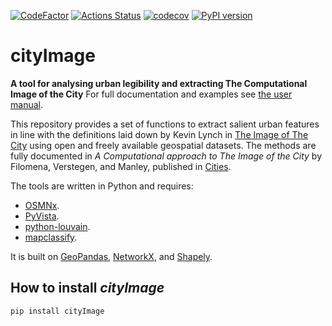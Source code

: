[![CodeFactor](https://www.codefactor.io/repository/github/g-filomena/cityimage/badge)](https://www.codefactor.io/repository/github/g-filomena/cityimage)
[![Actions Status](https://github.com/g-filomena/cityimage/workflows/tests/badge.svg)](https://github.com//g-filomena/cityimage/actions?query=workflow%3Atests)
[![codecov](https://codecov.io/gh/g-filomena/cityImage/branch/master/graph/badge.svg)](https://codecov.io/gh/g-filomena/cityImage)
[![PyPI version](https://badge.fury.io/py/cityImage.svg)](https://badge.fury.io/py/cityImage)

# cityImage

**A tool for analysing urban legibility and extracting The Computational Image of the City**
For full documentation and examples see [the user manual](https://cityimage-docs.readthedocs.io/en/latest/).

This repository provides a set of functions to extract salient urban features in line with the definitions laid down by Kevin Lynch in [The Image of The City](https://mitpress.mit.edu/books/image-city) using open and freely available geospatial datasets.
The methods are fully documented in *A Computational approach to The Image of the City* by Filomena, Verstegen, and Manley, published in [Cities](https://doi.org/10.1016/j.cities.2019.01.006).

The tools are written in Python and requires:

* [OSMNx](https://osmnx.readthedocs.io/en/stable/).
* [PyVista](https://docs.pyvista.org/version/stable/).
* [python-louvain](https://github.com/taynaud/python-louvain).
* [mapclassify](https://github.com/pysal/mapclassify).

It is built on [GeoPandas](https://github.com/geopandas/geopandas), [NetworkX](https://github.com/networkx/networkx), and [Shapely](https://github.com/shapely/shapely).

## How to install *cityImage*

    pip install cityImage
